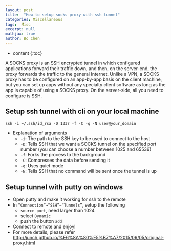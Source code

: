 ```yaml
---
layout: post
title:  "How to setup socks proxy with ssh tunnel"
categories: Miscellaneous
tags:  Misc
excerpt: null
mathjax: true
author: Bo Chen
---
```


* content
{:toc}

A SOCKS proxy is an SSH encrypted tunnel in which configured applications forward their traffic down, and then, on the server-end, the proxy forwards the traffic to the general Internet. Unlike a VPN, a SOCKS proxy has to be configured on an app-by-app basis on the client machine, but you can set up apps without any specialty client software as long as the app is capable of using a SOCKS proxy. On the server-side, all you need to configure is SSH.

## Setup ssh tunnel with cli on your local machine

`ssh -i ~/.ssh/id_rsa -D 1337 -f -C -q -N user@your_domain`

* Explanation of arguments
  * `-i`: The path to the SSH key to be used to connect to the host
  * `-D`: Tells SSH that we want a SOCKS tunnel on the specified port number (you can choose a number between 1025 and 65536)
  * `-f`: Forks the process to the background
  * `-C`: Compresses the data before sending it
  * `-q`: Uses quiet mode
  * `-N`: Tells SSH that no command will be sent once the tunnel is up

## Setup tunnel with putty on windows

* Open putty and make it working for ssh to the remote
* In `“Connection”→“SSH”→“Tunnels”`, setup the following
  * `source port`, need larger than 1024
  * select `Dynamic`
  * push the button `add`
* Connect to remote and enjoy!  
* For more details, please refer <http://junch.github.io/%E6%8A%80%E5%B7%A7/2015/06/05/original-proxy.html>
